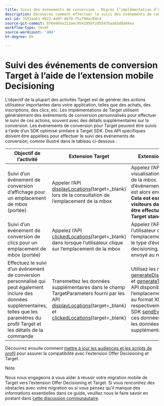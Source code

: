 ```yaml
---
title: Suivi des événements de conversion - Migrez l’implémentation d’Adobe Target dans votre application mobile vers l’extension Offer Decisioning et Target
description: Découvrez comment effectuer le suivi des événements de conversion Adobe Target à l’aide de l’extension Offer Decisioning et Target Mobile
exl-id: 7b53aab1-0922-4d9f-8bf0-f5cf98ac04c4
source-git-commit: 876e664a213aec954105bf2d5547baab5d8a84ea
workflow-type: tm+mt
source-wordcount: '404'
ht-degree: 0%

---
```


# Suivi des événements de conversion Target à l’aide de l’extension mobile Decisioning

L’objectif de la plupart des activités Target est de générer des actions utilisateur importantes dans votre application, telles que des achats, des inscriptions, des clics, etc. Les implémentations de Target utilisent généralement des événements de conversion personnalisés pour effectuer le suivi de ces actions, souvent avec des détails supplémentaires sur la conversion. Les événements de conversion pour Target peuvent être suivis à l’aide d’un SDK optimisé similaire à Target SDK. Des API spécifiques doivent être appelées pour effectuer le suivi des événements de conversion, comme illustré dans le tableau ci-dessous :

| Objectif de l’activité | Extension Target | Extension Offer Decisioning and Target |
|---|---|---|
| Suivi d’un événement de conversion d’affichage pour un emplacement de mbox (portée) | Appeler l’API [displayLocations](https://developer.adobe.com/client-sdks/solution/adobe-target/api-reference/#displayedlocations){target=_blank} lors de la consultation de l’emplacement de la mbox | Appelez l’API [display](https://developer.adobe.com/client-sdks/edge/adobe-journey-optimizer-decisioning/#proposition-tracking-using-direct-offer-class-methods){target=_blank} lors de la visualisation de l’offre relative à l’emplacement de la mbox. Un événement avec le type d’événement decisioning.propositionDisplay est alors envoyé au réseau Experience Edge. **Cela est essentiel pour incrémenter les visiteurs dans vos activités Target et doit être effectué lors de la diffusion des offres Target standard et par défaut.** |
| Suivi d’un événement de conversion de clics pour un emplacement de mbox (portée) | Appelez l’API [clickedLocations](https://developer.adobe.com/client-sdks/solution/adobe-target/api-reference/#displayedlocations){target=_blank} dans lorsque l’utilisateur clique sur l’emplacement de la mbox | Appelez l’API [tapped](https://developer.adobe.com/client-sdks/edge/adobe-journey-optimizer-decisioning/#proposition-tracking-using-direct-offer-class-methods){target=_blank} lorsque l’utilisateur clique sur l’offre pour l’emplacement de mbox. Un événement avec le type d’événement decisioning.propositionInteract est alors envoyé au réseau Experience Edge. |
| Effectuez le suivi d’un événement de conversion personnalisé qui peut également inclure des données supplémentaires, telles que les paramètres du profil Target et les détails de la commande | Transmettez les données supplémentaires dans le champ TargetParameters fourni par les API [displayLocations](https://developer.adobe.com/client-sdks/solution/adobe-target/api-reference/#displayedlocations){target=_blank} et [clickedLocations](https://developer.adobe.com/client-sdks/solution/adobe-target/api-reference/#displayedlocations){target=_blank} | Utilisez les méthodes publiques [generateDisplayInteractionXdm](https://developer.adobe.com/client-sdks/edge/adobe-journey-optimizer-decisioning/#proposition-tracking-using-edge-extension-api){target=_blank} et [generateTapInteractionXdm](https://developer.adobe.com/client-sdks/edge/adobe-journey-optimizer-decisioning/#proposition-tracking-using-edge-extension-api){target=_blank} API disponibles dans l’offre pour que l’emplacement de la mbox génère les données au format XDM pour l’affichage et le clic, respectivement. Appelez ensuite l’API Edge SDK [sendEvent](https://developer.adobe.com/client-sdks/edge/edge-network/api-reference/#sendevent){target=_blank} pour envoyer ces données XDM de suivi, ainsi que toutes les données XDM et à structure libre supplémentaires, au réseau Experience Edge. |


Découvrez ensuite comment [mettre à jour les audiences et les scripts de profil](update-audiences.md) pour assurer la compatibilité avec l’extension Offer Decisioning et Target.

>[!NOTE]
>
>Nous nous engageons à vous aider à réussir votre migration mobile de Target vers l’extension Offer Decisioning et Target. Si vous rencontrez des obstacles avec votre migration ou si vous pensez qu&#39;il manque des informations essentielles dans ce guide, veuillez nous le faire savoir en postant dans [cette discussion communautaire](https://experienceleaguecommunities.adobe.com/t5/adobe-experience-platform-data/tutorial-discussion-migrate-target-from-at-js-to-web-sdk/m-p/575587#M463).
